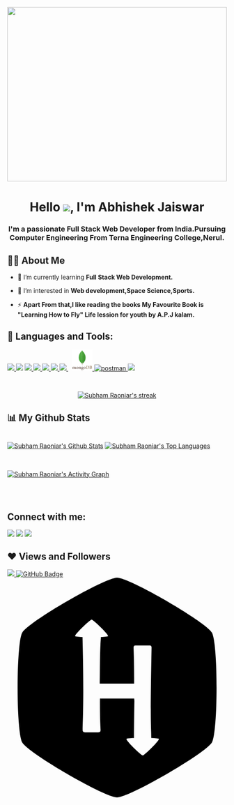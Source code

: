 <a href="#"><img width="100%" src="https://img.freepik.com/free-vector/hand-drawn-web-developers_23-2148819604.jpg?t=st=1647876381~exp=1647876981~hmac=0775f056c750a380ce652555776082c0fd07bbffcd1df9443e4d28458953b454&w=900" height="400px"/></a>


<h1 align="center">Hello <img src="https://raw.githubusercontent.com/MartinHeinz/MartinHeinz/master/wave.gif" width="30px">, I'm Abhishek Jaiswar </h1>
<h3 align="center">I'm a passionate Full Stack Web Developer from India.Pursuing Computer Engineering From Terna Engineering College,Nerul.</h3>


## 🙋‍♂️ About Me

- 🌱 I’m currently learning **Full Stack Web Development.**

- 🌱 I’m interested in **Web development,Space Science,Sports.**

- ⚡ **Apart From that,I like reading the books My Favourite Book is "Learning How to Fly" Life lession for youth by A.P.J kalam.**

## 🚀 Languages and Tools:

<p align="left"> 
    <a href="https://www.java.com" target="_blank"> <img src="https://img.icons8.com/color/48/000000/java-coffee-cup-logo.png"/> </a>
    <a href="https://icons8.com/icon/40670/c-programming"><img src="https://img.icons8.com/color/48/000000/c-programming.png"/></a>
    <a href="https://developer.mozilla.org/en-US/docs/Web/JavaScript" target="_blank"> <img src="https://img.icons8.com/color/48/000000/javascript.png"/> </a> 
    <a href="https://www.w3.org/html/" target="_blank"> <img src="https://img.icons8.com/color/48/000000/html-5.png"/> </a> 
    <a href="https://www.w3schools.com/css/" target="_blank"> <img src="https://img.icons8.com/color/48/000000/css3.png"/> </a>  
    <a href="https://www.python.org" target="_blank"> <img src="https://img.icons8.com/color/48/000000/python.png"/> </a> 
    <a style="padding-right:8px;" href="https://nodejs.org" target="_blank"> <img src="https://img.icons8.com/color/48/000000/nodejs.png"/> </a> 
    <a href="https://www.mongodb.com/" target="_blank"> <img src="https://raw.githubusercontent.com/devicons/devicon/master/icons/mongodb/mongodb-original-wordmark.svg" alt="mongodb" width="48" height="48"/> </a> 
    <a href="https://postman.com" target="_blank"> <img src="https://www.vectorlogo.zone/logos/getpostman/getpostman-icon.svg" alt="postman" width="45" height="45"/> </a>   
    <a href="https://git-scm.com/" target="_blank"> <img src="https://img.icons8.com/color/48/000000/git.png"/> </a> 
</p>

<!-- [![React Badge](https://img.shields.io/badge/-React-61DBFB?style=for-the-badge&labelColor=black&logo=react&logoColor=61DBFB)](#)  [![Javascript Badge](https://img.shields.io/badge/-Javascript-F0DB4F?style=for-the-badge&labelColor=black&logo=javascript&logoColor=F0DB4F)](#) [![Typescript Badge](https://img.shields.io/badge/-Typescript-007acc?style=for-the-badge&labelColor=black&logo=typescript&logoColor=007acc)](#) [![Nodejs Badge](https://img.shields.io/badge/-Nodejs-3C873A?style=for-the-badge&labelColor=black&logo=node.js&logoColor=3C873A)](#) [![GraphQL Badge](https://img.shields.io/badge/-GraphQl-e535ab?style=for-the-badge&labelColor=black&logo=node.js&logoColor=e535ab)](#) -->
<br/>

<p align="center">
    <a href="https://github.com/AbhishekTesla/github-readme-streak-stats">
        <img title="🔥 Get streak stats for your profile at git.io/streak-stats" alt="Subham Raoniar's streak" src="https://github-readme-streak-stats.herokuapp.com/?user=AbhishekTesla&theme=black-ice&hide_border=true&stroke=0000&background=060A0CD0"/>
    </a>
</p>

## 📊 My Github Stats

  <br/>
    <a href="https://github.com/AbhishekTesla/github-readme-stats"><img alt="Subham Raoniar's Github Stats" src="https://github-readme-stats.vercel.app/api?username=AbhishekTesla&show_icons=true&count_private=true&theme=react&hide_border=true&bg_color=0D1117" /></a>
  <a href="https://github.com/AbhishekTesla/github-readme-stats"><img alt="Subham Raoniar's Top Languages" src="https://github-readme-stats.vercel.app/api/top-langs/?username=AbhishekTesla&langs_count=8&count_private=true&layout=compact&theme=react&hide_border=true&bg_color=0D1117" /></a>
  <br/>
 


<br/>
<br/>

<a href="https://github.com/AbhishekTesla/github-readme-activity-graph"><img alt="Subham Raoniar's Activity Graph" src="https://activity-graph.herokuapp.com/graph?username=AbhishekTesla&bg_color=0D1117&color=5BCDEC&line=5BCDEC&point=FFFFFF&hide_border=true" /></a>

<br/>
<br/>

## Connect with me:
<p align="left">

<a href = "https://www.linkedin.com/in/abhishek-jaiswar-59865b21a"><img src="https://img.icons8.com/fluent/48/000000/linkedin.png"/></a>
<a href = "https://twitter.com/abhishektesla"><img src="https://img.icons8.com/fluent/48/000000/twitter.png"/></a>
<a href = "https://www.instagram.com/abhishek_jaiswar_2001/"><img src="https://cdn-icons-png.flaticon.com/512/174/174855.png" height="45"/></a>


</p>

## ❤ Views and Followers
<a href="https://github.com/Meghna-DAS/github-profile-views-counter">
    <img src="https://komarev.com/ghpvc/?username=AbhishekTesla">
</a>
<a href="https://github.com/AbhishekTesla?tab=followers"><img src="https://img.shields.io/github/followers/AbhishekTesla?label=Followers&style=social" alt="GitHub Badge"></a>
<svg xmlns="http://www.w3.org/2000/svg" viewBox="0 0 512 512"><!--! Font Awesome Pro 6.1.1 by @fontawesome - https://fontawesome.com License - https://fontawesome.com/license (Commercial License) Copyright 2022 Fonticons, Inc. --><path d="M477.5 128C463 103.05 285.13 0 256.16 0S49.25 102.79 34.84 128s-14.49 230.8 0 256 192.38 128 221.32 128S463 409.08 477.49 384s14.51-231 .01-256zM316.13 414.22c-4 0-40.91-35.77-38-38.69.87-.87 6.26-1.48 17.55-1.83 0-26.23.59-68.59.94-86.32 0-2-.44-3.43-.44-5.85h-79.93c0 7.1-.46 36.2 1.37 72.88.23 4.54-1.58 6-5.74 5.94-10.13 0-20.27-.11-30.41-.08-4.1 0-5.87-1.53-5.74-6.11.92-33.44 3-84-.15-212.67v-3.17c-9.67-.35-16.38-1-17.26-1.84-2.92-2.92 34.54-38.69 38.49-38.69s41.17 35.78 38.27 38.69c-.87.87-7.9 1.49-16.77 1.84v3.16c-2.42 25.75-2 79.59-2.63 105.39h80.26c0-4.55.39-34.74-1.2-83.64-.1-3.39.95-5.17 4.21-5.2 11.07-.08 22.15-.13 33.23-.06 3.46 0 4.57 1.72 4.5 5.38C333 354.64 336 341.29 336 373.69c8.87.35 16.82 1 17.69 1.84 2.88 2.91-33.62 38.69-37.58 38.69z"/></svg>

